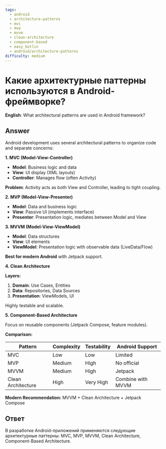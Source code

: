 ```yaml
---
tags:
  - android
  - architecture-patterns
  - mvc
  - mvp
  - mvvm
  - clean-architecture
  - component-based
  - easy_kotlin
  - android/architecture-patterns
difficulty: medium
---
```


# Какие архитектурные паттерны используются в Android-фреймворке?

**English**: What architectural patterns are used in Android framework?

## Answer

Android development uses several architectural patterns to organize code and separate concerns:

**1. MVC (Model-View-Controller)**

- **Model**: Business logic and data
- **View**: UI display (XML layouts)
- **Controller**: Manages flow (often Activity)

**Problem**: Activity acts as both View and Controller, leading to tight coupling.

**2. MVP (Model-View-Presenter)**

- **Model**: Data and business logic
- **View**: Passive UI (implements interface)
- **Presenter**: Presentation logic, mediates between Model and View

**3. MVVM (Model-View-ViewModel)**

- **Model**: Data structures
- **View**: UI elements
- **ViewModel**: Presentation logic with observable data (LiveData/Flow)

**Best for modern Android** with Jetpack support.

**4. Clean Architecture**

**Layers:**
1. **Domain**: Use Cases, Entities
2. **Data**: Repositories, Data Sources
3. **Presentation**: ViewModels, UI

Highly testable and scalable.

**5. Component-Based Architecture**

Focus on reusable components (Jetpack Compose, feature modules).

**Comparison:**

| Pattern | Complexity | Testability | Android Support |
|---------|------------|-------------|-----------------|
| MVC | Low | Low | Limited |
| MVP | Medium | High | No official |
| MVVM | Medium | High | Jetpack |
| Clean Architecture | High | Very High | Combine with MVVM |

**Modern Recommendation:** MVVM + Clean Architecture + Jetpack Compose

## Ответ

В разработке Android-приложений применяются следующие архитектурные паттерны: MVC, MVP, MVVM, Clean Architecture, Component-Based Architecture.

